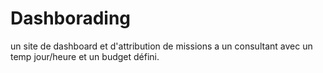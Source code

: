 # Dashborading
 un site de dashboard et d'attribution de missions a un consultant avec un temp jour/heure et un budget défini. 
